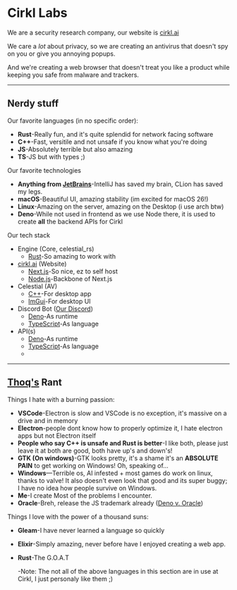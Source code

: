 # Cirkl Labs

We are a security research company, our website is [cirkl.ai](https://cirkl.ai)

We care a *lot* about privacy, so we are creating an antivirus that doesn't spy on you
or give you annoying popups.

And we're creating a web browser that doesn't treat you like a product
while keeping you safe from malware and trackers.

---
## Nerdy stuff
Our favorite languages (in no specific order):
- **Rust**-Really fun, and it's quite splendid for network facing software
- **C++**-Fast, versitile and not unsafe if you know what you're doing
- **JS**-Absolutely terrible but also amazing
- **TS**-JS but with types ;)

Our favorite technologies
- **Anything from [JetBrains](https://jetbrains.com)**-IntelliJ has saved my brain, CLion has saved my legs.
- **macOS**-Beautiful UI, amazing stability (im excited for macOS 26!)
- **Linux**-Amazing on the server, amazing on the Desktop (i use arch btw)
- **Deno**-While not used in frontend as we use Node there, it is used to create **all** the backend APIs for Cirkl

Our tech stack
- Engine (Core, celestial_rs)
    - [Rust](https://rust-lang.org)-So amazing to work with
- [cirkl.ai](https://cirkl.ai) (Website)
    - [Next.js](https://nextjs.org)-So nice, ez to self host
    - [Node.js](https://nodejs.org)-Backbone of Next.js
- Celestial (AV)
    - [C++](https://en.wikipedia.org/wiki/C%2B%2B)-For desktop app
    - [ImGui](https://github.com/ocornut/imgui)-For desktop UI
- Discord Bot ([Our Discord](https://discord.com/invite/3yCfXJsbpD))
    - [Deno](https://deno.land)-As runtime
    - [TypeScript](https://www.typescriptlang.org/)-As language
- API(s)
    - [Deno](https://deno.land)-As runtime
    - [TypeScript](https://www.typescriptlang.org/)-As language
    - 
---
## [Thoq's](https://thoq-jar.github.io) Rant

Things I hate with a burning passion:
- **VSCode**-Electron is slow and VSCode is no exception, it's massive on a drive and in memory
- **Electron**-people dont know how to properly optimize it, I hate electron apps but not Electron itself
- **People who say C++ is unsafe and Rust is better**-I like both, please just leave it at both are good, both have up's and down's!
- **GTK (On windows)**-GTK looks pretty, it's a shame it's an **ABSOLUTE PAIN** to get working on Windows! Oh, speaking of...
- **Windows**—Terrible os, AI infested + most games do work on linux, thanks to valve! It also doesn't even look that good and
its super buggy; I have no idea how people survive on Windows.
- **Me**-I create Most of the problems I encounter.
- **Oracle**-Breh, release the JS trademark already ([Deno v. Oracle](https://deno.com/blog/deno-v-oracle))

Things I love with the power of a thousand suns:
- **Gleam**-I have never learned a language so quickly
- **Elixir**-Simply amazing, never before have I enjoyed creating a web app.
- **Rust**-The G.O.A.T

  -Note: The not all of the above languages in this section are in use at Cirkl, I just personaly like them ;)
